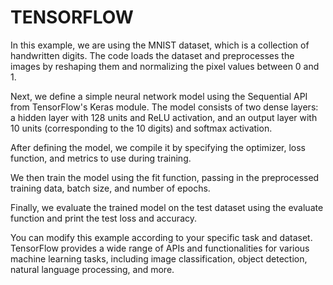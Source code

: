 # TENSORFLOW
In this example, we are using the MNIST dataset, which is a collection of handwritten digits. The code loads the dataset and preprocesses the images by reshaping them and normalizing the pixel values between 0 and 1.

Next, we define a simple neural network model using the Sequential API from TensorFlow's Keras module. The model consists of two dense layers: a hidden layer with 128 units and ReLU activation, and an output layer with 10 units (corresponding to the 10 digits) and softmax activation.

After defining the model, we compile it by specifying the optimizer, loss function, and metrics to use during training.

We then train the model using the fit function, passing in the preprocessed training data, batch size, and number of epochs.

Finally, we evaluate the trained model on the test dataset using the evaluate function and print the test loss and accuracy.

You can modify this example according to your specific task and dataset. TensorFlow provides a wide range of APIs and functionalities for various machine learning tasks, including image classification, object detection, natural language processing, and more.
